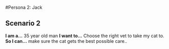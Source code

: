 #Persona 2: Jack

## Scenario 2

**I am a…** 35 year old man
**I want to…** Choose the right vet to take my cat to. **So I can…** make sure the cat gets the best possible care..